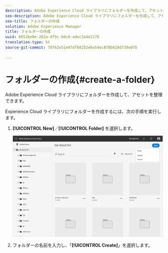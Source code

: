 ```yaml
---
description: Adobe Experience Cloud ライブラリにフォルダーを作成して、アセットを整理できます。
seo-description: Adobe Experience Cloud ライブラリにフォルダーを作成して、アセットを整理できます。
seo-title: フォルダーの作成
solution: Adobe Experience Manager
title: フォルダーの作成
uuid: 6651be0e-262a-4f9c-b0c6-adec3a4e2178
translation-type: ht
source-git-commit: 78f62e51e07df88252e6e54ec8f0b620d739e07b

---
```



# フォルダーの作成{#create-a-folder}

Adobe Experience Cloud ライブラリにフォルダーを作成して、アセットを整理できます。

Experience Cloud ライブラリにフォルダーを作成するには、次の手順を実行します。

1. **[!UICONTROL New]**／**[!UICONTROL Folder]** を選択します。

   ![](assets/library_new_folder_upload.png)

1. フォルダーの名前を入力し、「**[!UICONTROL Create]**」を選択します。

